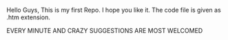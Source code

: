 Hello Guys,
This is my first Repo.
I hope you like it.
The code file is given as .htm extension.

EVERY MINUTE AND CRAZY SUGGESTIONS ARE MOST WELCOMED
